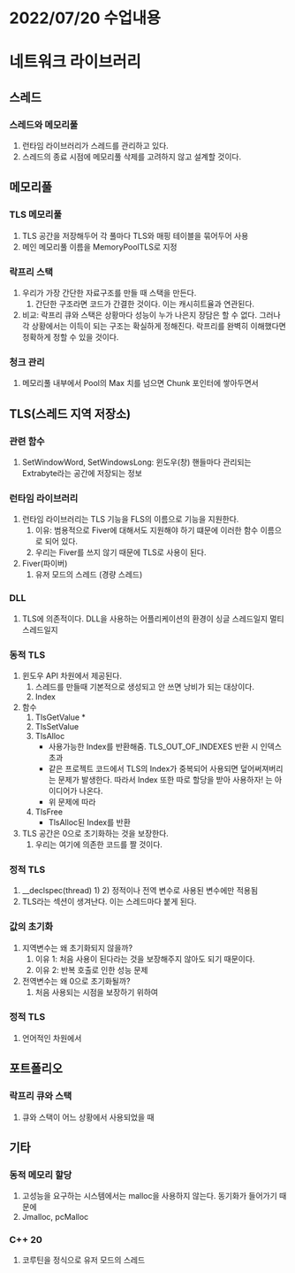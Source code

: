 # 2022/07/20 수업내용
# 네트워크 라이브러리
## 스레드
### 스레드와 메모리풀
1. 런타임 라이브러리가 스레드를 관리하고 있다.
2. 스레드의 종료 시점에 메모리풀 삭제를 고려하지 않고 설계할 것이다.

## 메모리풀
### TLS 메모리풀
1. TLS 공간을 저장해두어 각 풀마다 TLS와 매핑 테이블을 묶어두어 사용
2. 메인 메모리풀 이름을 MemoryPoolTLS로 지정

### 락프리 스택
1. 우리가 가장 간단한 자료구조를 만들 때 스택을 만든다.
    1) 간단한 구조라면 코드가 간결한 것이다. 이는 캐시히트율과 연관된다.
2. 비교: 락프리 큐와 스택은 상황마다 성능이 누가 나은지 장담은 할 수 없다. 그러나 각 상황에서는 이득이 되는 구조는 확실하게 정해진다. 락프리를 완벽히 이해했다면 정확하게 정할 수 있을 것이다.

### 청크 관리
1. 메모리풀 내부에서 Pool의 Max 치를 넘으면 Chunk 포인터에 쌓아두면서 

## TLS(스레드 지역 저장소)
### 관련 함수
1. SetWindowWord, SetWindowsLong: 윈도우(창) 핸들마다 관리되는 Extrabyte라는 공간에 저장되는 정보

### 런타임 라이브러리
1. 런타임 라이브러리는 TLS 기능을 FLS의 이름으로 기능을 지원한다.
    1) 이유: 범용적으로 Fiver에 대해서도 지원해야 하기 떄문에 이러한 함수 이름으로 되어 있다.
    2) 우리는 Fiver를 쓰지 않기 때문에 TLS로 사용이 된다.
2. Fiver(파이버)
    1) 유저 모드의 스레드 (경량 스레드)

### DLL
1. TLS에 의존적이다.  DLL을 사용하는 어플리케이션의 환경이 싱글 스레드일지 멀티 스레드일지 

### 동적 TLS
1. 윈도우 API 차원에서 제공된다.
    1) 스레드를 만들때 기본적으로 생성되고 안 쓰면 낭비가 되는 대상이다.
    2) Index
2. 함수
    1) TlsGetValue
        * 
    2) TlsSetValue
    3) TlsAlloc
        * 사용가능한 Index를 반환해줌. TLS_OUT_OF_INDEXES 반환 시 인덱스 초과
        * 같은 프로젝트 코드에서 TLS의 Index가 중복되어 사용되면 덮어써져버리는 문제가 발생한다. 따라서 Index 또한 따로 할당을 받아 사용하자! 는 아이디어가 나온다. 
        * 위 문제에 따라 
    4) TlsFree
        * TlsAlloc된 Index를 반환
3. TLS 공간은 0으로 초기화하는 것을 보장한다.
    1) 우리는 여기에 의존한 코드를 짤 것이다.

### 정적 TLS
1. __declspec(thread)
    1) 
    2) 정적이나 전역 변수로 사용된 변수에만 적용됨
2. TLS라는 섹션이 생겨난다. 이는 스레드마다 붙게 된다.

### 값의 초기화
1. 지역변수는 왜 초기화되지 않을까?
    1) 이유 1: 처음 사용이 된다라는 것을 보장해주지 않아도 되기 때문이다.
    2) 이유 2: 반복 호출로 인한 성능 문제
2. 전역변수는 왜 0으로 초기화될까?
    1) 처음 사용되는 시점을 보장하기 위하여

### 정적 TLS
1. 언어적인 차원에서

## 포트폴리오
### 락프리 큐와 스택
1. 큐와 스택이 어느 상황에서 사용되었을 때 

## 기타
### 동적 메모리 할당
1. 고성능을 요구하는 시스템에서는 malloc을 사용하지 않는다. 동기화가 들어가기 때문에
2. Jmalloc, pcMalloc

### C++ 20
1. 코루틴을 정식으로 유저 모드의 스레드 
